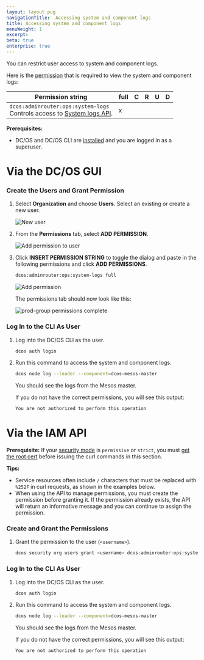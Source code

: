 ```yaml
---
layout: layout.pug
navigationTitle:  Accessing system and component logs
title: Accessing system and component logs
menuWeight: 1
excerpt:
beta: true
enterprise: true
---
```


You can restrict user access to system and component logs. 

Here is the [permission](/1.10/security/ent/perms-reference/) that is required to view the system and component logs:

|     Permission string     | full | C | R | U | D |
|----------------------------|------|---|---|---|---|
| `dcos:adminrouter:ops:system-logs` <br>Controls access to [System logs API](/1.10/api/master-routes/#system).                                                                                                                                                                      | x    |   |   |   |   |

**Prerequisites:** 

- DC/OS and DC/OS CLI are [installed](/1.10/installing/oss/) and you are logged in as a superuser.

# Via the DC/OS GUI

### Create the Users and Grant Permission

1.  Select **Organization** and choose **Users**. Select an existing or create a new user. 
    
    ![New user](/1.10/img/new-user-generic.png)
    
1.  From the **Permissions** tab, select **ADD PERMISSION**.

    ![Add permission to user](/1.10/img/permission-user.png)
    
1.  Click **INSERT PERMISSION STRING** to toggle the dialog and paste in the following permissions and click **ADD PERMISSIONS**.

    ```bash
    dcos:adminrouter:ops:system-logs full
    ```
      
    ![Add permission](/1.10/img/comp-log-perms.png)
      
    The permissions tab should now look like this:
      
    ![prod-group permissions complete](/1.10/img/comp-log-perms-done.png)

### <a name="verify-perms"></a>Log In to the CLI As User

1. Log into the DC/OS CLI as the user.

   ```bash
   dcos auth login
   ```

1. Run this command to access the system and component logs.

   ```bash
   dcos node log --leader --component=dcos-mesos-master
   ```
   
   You should see the logs from the Mesos master.

   If you do not have the correct permissions, you will see this output:
   
   ```bash
   You are not authorized to perform this operation
   ```

# Via the IAM API

**Prerequisite:** 
If your [security mode](/1.10/security/ent/#security-modes) is `permissive` or `strict`, you must [get the root cert](/1.10/networking/tls-ssl/get-cert/) before issuing the curl commands in this section. 

**Tips:** 

- Service resources often include `/` characters that must be replaced with `%252F` in curl requests, as shown in the examples below.
- When using the API to manage permissions, you must create the permission before granting it. If the permission already exists, the API will return an informative message and you can continue to assign the permission.

### <a name="grant-perm"></a>Create and Grant the Permissions

1. Grant the permission to the user (`<username>`).

   ```bash
   dcos security org users grant <username> dcos:adminrouter:ops:system-logs full --description "Grants access to system and component logs."
   ```
   
### <a name="verify-perms"></a>Log In to the CLI As User

1. Log into the DC/OS CLI as the user.

   ```bash
   dcos auth login
   ```

1. Run this command to access the system and component logs.

   ```bash
   dcos node log --leader --component=dcos-mesos-master
   ```
   
   You should see the logs from the Mesos master.

   If you do not have the correct permissions, you will see this output:
   
   ```bash
   You are not authorized to perform this operation
   ```
